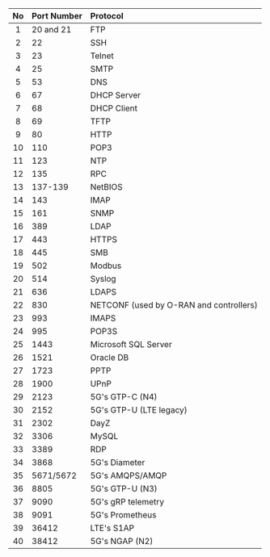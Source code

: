 | No | Port Number | Protocol |
|:----:|:----|:----|
| 1  | 20 and 21 | FTP |
| 2  | 22 | SSH |
| 3  | 23 | Telnet |
| 4  | 25 | SMTP |
| 5  | 53 | DNS |
| 6  | 67 | DHCP Server |
| 7  | 68 | DHCP Client |
| 8  | 69 | TFTP |
| 9  | 80 | HTTP |
| 10 | 110 | POP3 |
| 11 | 123 | NTP |
| 12 | 135 | RPC|
| 13 | 137-139| NetBIOS |
| 14 | 143 | IMAP |
| 15 | 161 | SNMP |
| 16 | 389 | LDAP |
| 17 | 443 | HTTPS |
| 18 | 445 | SMB |
| 19 | 502 | Modbus |
| 20 | 514 | Syslog |
| 21 | 636 | LDAPS |
| 22 | 830 | NETCONF (used by O-RAN and controllers) |
| 23 | 993 | IMAPS |
| 24 | 995 | POP3S |
| 25 | 1443 | Microsoft SQL Server |
| 26 | 1521 | Oracle DB |
| 27 | 1723 | PPTP |
| 28 | 1900 | UPnP |
| 29 | 2123 | 5G's GTP-C (N4) |
| 30 | 2152 | 5G's GTP-U (LTE legacy) |
| 31| 2302 | DayZ |
| 32 | 3306 | MySQL |
| 33 | 3389 | RDP |
| 34 | 3868 | 5G's Diameter |
| 35 | 5671/5672 | 5G's AMQPS/AMQP |
| 36 | 8805 | 5G's GTP-U (N3) |
| 37 | 9090 | 5G's gRP telemetry |
| 38 | 9091 | 5G's Prometheus |
| 39 | 36412 | LTE's S1AP |
| 40 | 38412 | 5G's NGAP (N2) |

